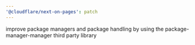 ```yaml
---
'@cloudflare/next-on-pages': patch
---
```


improve package managers and package handling by using the package-manager-manager third party library
